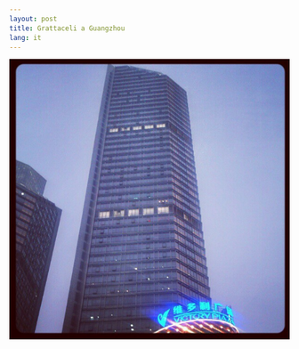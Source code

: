 ```yaml
---
layout: post
title: Grattaceli a Guangzhou
lang: it
---
```


<img src="../src/images/wp/2013/03/tumblr_mjakq7GAX21rf36gdo1_1280.jpg" />
